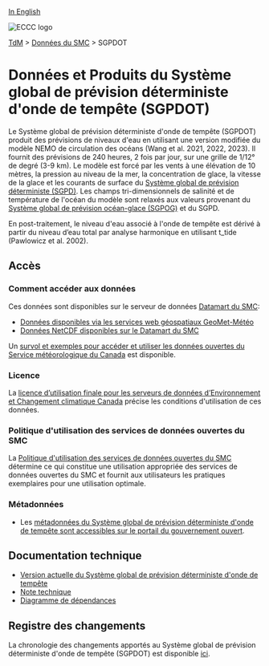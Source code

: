[In English](readme_gdsps_en.md)

![ECCC logo](../../img_eccc-logo.png)

[TdM](../../readme_fr.md) > [Données du SMC](../readme_fr.md) > SGPDOT

# Données et Produits du Système global de prévision déterministe d'onde de tempête (SGPDOT)

Le Système global de prévision déterministe d'onde de tempête (SGPDOT) produit des prévisions de niveaux d'eau en utilisant une version modifiée du modèle NEMO de circulation des océans (Wang et al. 2021, 2022, 2023). Il fournit des prévisions de 240 heures, 2 fois par jour, sur une grille de 1/12° de degré (3-9 km). Le modèle est forcé par les vents à une élévation de 10 mètres, la pression au niveau de la mer, la concentration de glace, la vitesse de la glace et les courants de surface du [Système global de prévision déterministe (SGPD)](../nwp_gdps/readme_gdps_fr.md). Les champs tri-dimensionnels de salinité et de température de l'océan du modèle sont relaxés aux valeurs provenant du [Système global de prévision océan-glace (SGPOG)](../nwp_giops/readme_giops_fr.md) et du SGPD.

En post-traitement, le niveau d'eau associé à l'onde de tempête est dérivé à partir du niveau d’eau total par analyse harmonique en utilisant t_tide (Pawlowicz et al. 2002).

## Accès

### Comment accéder aux données

Ces données sont disponibles sur le serveur de données [Datamart du SMC](../../msc-datamart/readme_fr.md):

* [Données disponibles via les services web géospatiaux GeoMet-Météo](readme_gdsps-geomet_fr.md)
* [Données NetCDF disponibles sur le Datamart du SMC](readme_gdsps-datamart_fr.md)

Un [survol et exemples pour accéder et utiliser les données ouvertes du Service météorologique du Canada](../../usage/readme_fr.md) est disponible.

### Licence

La [licence d’utilisation finale pour les serveurs de données d’Environnement et Changement climatique Canada](../../licence/readme_fr.md) précise les conditions d'utilisation de ces données.

### Politique d'utilisation des services de données ouvertes du SMC

La [Politique d'utilisation des services de données ouvertes du SMC](../../usage-policy/readme_fr.md) détermine ce qui constitue une utilisation appropriée des services de données ouvertes du SMC et fournit aux utilisateurs les pratiques exemplaires pour une utilisation optimale.

### Métadonnées

* Les [métadonnées du Système global de prévision déterministe d'onde de tempête sont accessibles sur le portail du gouvernement ouvert](https://ouvert.canada.ca/data/fr/dataset/d244c9fa-776f-446f-9ccf-1d575cc21a5c).

## Documentation technique

* [Version actuelle du Système global de prévision déterministe d'onde de tempête](https://collaboration.cmc.ec.gc.ca/cmc/CMOI/product_guide/docs/tech_specifications/tech_specifications_GDSPS_f.pdf)
* [Note technique](https://collaboration.cmc.ec.gc.ca/cmc/CMOI/product_guide/docs/tech_notes/technote_gdsps_f.pdf)
* [Diagramme de dépendances](https://collaboration.cmc.ec.gc.ca/cmc/cmos/public_doc/msc-data/nwep-dependency-diagrams/system_GDSPS_fr.svg)

## Registre des changements

La chronologie des changements apportés au Système global de prévision déterministe d'onde de tempête (SGPDOT) est disponible [ici](changelog_gdsps_fr.md).
